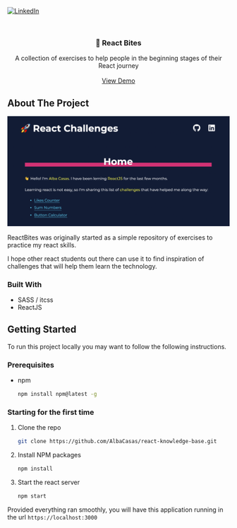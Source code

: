 [![LinkedIn][linkedin-shield]][linkedin-url]

<br />
<div align="center">
  <h3 align="center">🚀 React Bites</h3>
  <p align="center">
    A collection of exercises to help people in the beginning stages of their React journey
    <br />
    <br />
    <a href="https://reactbites.netlify.app/">View Demo</a></p>
</div>

## About The Project

![ReactBites Home][product-screenshot]

ReactBites was originally started as a simple repository of exercises to practice my react skills.

I hope other react students out there can use it to find inspiration of challenges that will help them learn the technology.

### Built With

- SASS / itcss
- ReactJS

## Getting Started

To run this project locally you may want to follow the following instructions.

### Prerequisites

- npm
  ```sh
  npm install npm@latest -g
  ```

### Starting for the first time

1. Clone the repo
   ```sh
   git clone https://github.com/AlbaCasas/react-knowledge-base.git
   ```
2. Install NPM packages
   ```sh
   npm install
   ```
3. Start the react server
   ```sh
   npm start
   ```

Provided everything ran smoothly, you will have this application running in the url `https://localhost:3000`

[product-screenshot]: ./preview.png
[linkedin-shield]: https://img.shields.io/badge/-LinkedIn-black.svg?style=for-the-badge&logo=linkedin&colorB=555
[linkedin-url]: https://www.linkedin.com/in/alba-casas/
